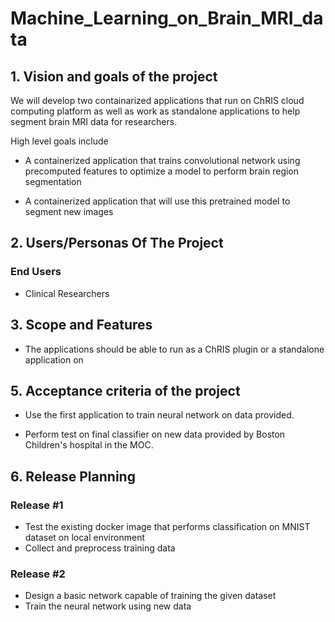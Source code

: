 # Machine_Learning_on_Brain_MRI_data

## 1. Vision and goals of the project

We will develop two containarized applications that run on ChRIS cloud computing platform as well as work as standalone applications to help segment brain MRI data for researchers.

High level goals include

* A containerized application that trains convolutional network using precomputed features to optimize a model to perform brain region segmentation

* A containerized application that will use this pretrained model to segment new images


## 2. Users/Personas Of The Project

### End Users

* Clinical Researchers


## 3. Scope and Features

* The applications should be able to run as a ChRIS plugin or a standalone application on

## 5. Acceptance criteria of the project

* Use the first application to train neural network on data provided.

* Perform test on final classifier on new data provided by Boston Children's hospital in the MOC.

## 6. Release Planning 

### Release #1

* Test the existing docker image that performs classification on MNIST dataset on local environment
* Collect and preprocess training data

### Release #2

* Design a basic network capable of training the given dataset
* Train the neural network using new data
